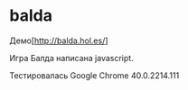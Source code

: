 # balda
Демо[http://balda.hol.es/]

Игра Балда написана javascript.

Тестировалась
Google Chrome 40.0.2214.111
